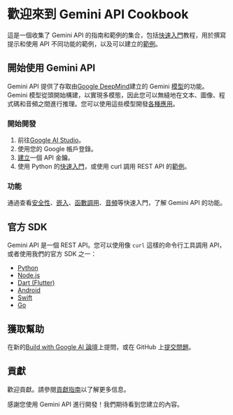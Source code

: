 # 歡迎來到 Gemini API Cookbook
這是一個收集了 Gemini API 的指南和範例的集合，包括[快速入門](https://github.com/google-gemini/cookbook/tree/main/quickstarts)教程，用於撰寫提示和使用 API 不同功能的範例，以及可以建立的[範例](https://github.com/google-gemini/cookbook/tree/main/examples)。

## 開始使用 Gemini API
Gemini API 提供了存取由[Google DeepMind](https://deepmind.google/technologies/gemini/#introduction)建立的 Gemini [模型](https://ai.google.dev/models/gemini)的功能。Gemini 模型從頭開始構建，以實現多模態，因此您可以無縫地在文本、圖像、程式碼和音頻之間進行推理。您可以使用這些模型開發[各種應用](https://ai.google.dev/examples/)。

### 開始開發
1. 前往[Google AI Studio](https://aistudio.google.com/)。
2. 使用您的 Google 帳戶登錄。
3. [建立](https://aistudio.google.com/app/apikey)一個 API 金鑰。
4. 使用 Python 的[快速入門](https://github.com/google-gemini/cookbook/blob/main/quickstarts/Prompting.ipynb)，或使用 curl 調用 REST API 的[範例](https://github.com/google-gemini/cookbook/blob/main/quickstarts/rest/Prompting_REST.ipynb)。

### 功能
通過查看[安全性](https://github.com/google-gemini/cookbook/blob/main/quickstarts/Safety.ipynb)、[嵌入](https://github.com/google-gemini/cookbook/blob/main/quickstarts/Embeddings.ipynb)、[函數調用](https://github.com/google-gemini/cookbook/blob/main/quickstarts/Function_calling.ipynb)、[音頻](https://github.com/google-gemini/cookbook/blob/main/quickstarts/Audio.ipynb)等快速入門，了解 Gemini API 的功能。

## 官方 SDK
Gemini API 是一個 REST API。您可以使用像 `curl` 這樣的命令行工具調用 API，或者使用我們的官方 SDK 之一：
* [Python](https://github.com/google/generative-ai-python)
* [Node.js](https://github.com/google/generative-ai-js)
* [Dart (Flutter)](https://github.com/google/generative-ai-dart)
* [Android](https://github.com/google/generative-ai-android)
* [Swift](https://github.com/google/generative-ai-swift)
* [Go](https://github.com/google/generative-ai-go)

## 獲取幫助
在新的[Build with Google AI 論壇](https://discuss.ai.google.dev/)上提問，或在 GitHub 上[提交問題](https://github.com/google-gemini/cookbook/issues)。

## 貢獻
歡迎貢獻。請參閱[貢獻指南](https://github.com/google-gemini/cookbook/blob/main/CONTRIBUTING.md)以了解更多信息。

感謝您使用 Gemini API 進行開發！我們期待看到您建立的內容。
